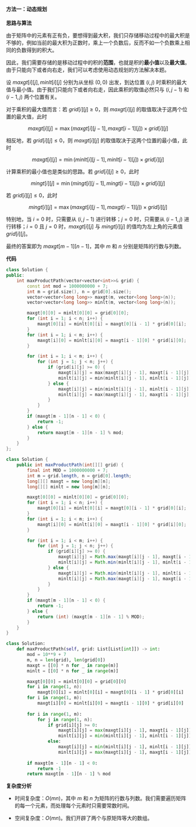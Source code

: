 #### 方法一：动态规划

**思路与算法**

由于矩阵中的元素有正有负，要想得到最大积，我们只存储移动过程中的最大积是不够的，例如当前的最大积为正数时，乘上一个负数后，反而不如一个负数乘上相同的负数得到的积大。

因此，我们需要存储的是移动过程中的积的**范围**，也就是积的**最小值**以及**最大值**。由于只能向下或者向右走，我们可以考虑使用动态规划的方法解决本题。

设 $\textit{maxgt}[i][j], \textit{minlt}[i][j]$ 分别为从坐标 $(0, 0)$ 出发，到达位置 $(i, j)$ 时乘积的最大值与最小值。由于我们只能向下或者向右走，因此乘积的取值必然只与 $(i, j-1)$ 和 $(i-1, j)$ 两个位置有关。

对于乘积的最大值而言：若 $\textit{grid}[i][j] \ge 0$，则 $\textit{maxgt}[i][j]$ 的取值取决于这两个位置的最大值，此时

$$
\textit{maxgt}[i][j] = \max(\textit{maxgt}[i][j-1], \textit{maxgt}[i-1][j]) \times \textit{grid}[i][j]
$$

相反地，若 $\textit{grid}[i][j] \le 0$，则 $\textit{maxgt}[i][j]$ 的取值取决于这两个位置的最小值，此时

$$
\textit{maxgt}[i][j] = \min(\textit{minlt}[i][j-1], \textit{minlt}[i-1][j]) \times \textit{grid}[i][j]
$$

计算乘积的最小值也是类似的思路。若 $\textit{grid}[i][j] \ge 0$，此时

$$
\textit{mingt}[i][j] = \min(\textit{mingt}[i][j-1], \textit{mingt}[i-1][j]) \times \textit{grid}[i][j]
$$

若 $\textit{grid}[i][j] \le 0$，此时

$$
\textit{mingt}[i][j] = \max(\textit{maxgt}[i][j-1], \textit{maxgt}[i-1][j]) \times \textit{grid}[i][j]
$$

特别地，当 $i=0$ 时，只需要从 $(i, j-1)$ 进行转移；$j=0$ 时，只需要从 $(i-1, j)$ 进行转移；$i=0$ 且 $j=0$ 时，$\textit{maxgt}[i][j]$ 与 $\textit{mingt}[i][j]$ 的值均为左上角的元素值 $\textit{grid}[i][j]$。

最终的答案即为 $\textit{maxgt}[m-1][n-1]$，其中 $m$ 和 $n$ 分别是矩阵的行数与列数。

**代码**

```C++ [sol1-C++]
class Solution {
public:
    int maxProductPath(vector<vector<int>>& grid) {
        const int mod = 1000000000 + 7;
        int m = grid.size(), n = grid[0].size();
        vector<vector<long long>> maxgt(m, vector<long long>(n));
        vector<vector<long long>> minlt(m, vector<long long>(n));

        maxgt[0][0] = minlt[0][0] = grid[0][0];
        for (int i = 1; i < n; i++) {
            maxgt[0][i] = minlt[0][i] = maxgt[0][i - 1] * grid[0][i];
        }
        for (int i = 1; i < m; i++) {
            maxgt[i][0] = minlt[i][0] = maxgt[i - 1][0] * grid[i][0];
        }

        for (int i = 1; i < m; i++) {
            for (int j = 1; j < n; j++) {
                if (grid[i][j] >= 0) {
                    maxgt[i][j] = max(maxgt[i][j - 1], maxgt[i - 1][j]) * grid[i][j];
                    minlt[i][j] = min(minlt[i][j - 1], minlt[i - 1][j]) * grid[i][j];
                } else {
                    maxgt[i][j] = min(minlt[i][j - 1], minlt[i - 1][j]) * grid[i][j];
                    minlt[i][j] = max(maxgt[i][j - 1], maxgt[i - 1][j]) * grid[i][j];
                }
            }
        }
        if (maxgt[m - 1][n - 1] < 0) {
            return -1;
        } else {
            return maxgt[m - 1][n - 1] % mod;
        }
    }
};
```

```Java [sol1-Java]
class Solution {
    public int maxProductPath(int[][] grid) {
        final int MOD = 1000000000 + 7;
        int m = grid.length, n = grid[0].length;
        long[][] maxgt = new long[m][n];
        long[][] minlt = new long[m][n];

        maxgt[0][0] = minlt[0][0] = grid[0][0];
        for (int i = 1; i < n; i++) {
            maxgt[0][i] = minlt[0][i] = maxgt[0][i - 1] * grid[0][i];
        }
        for (int i = 1; i < m; i++) {
            maxgt[i][0] = minlt[i][0] = maxgt[i - 1][0] * grid[i][0];
        }

        for (int i = 1; i < m; i++) {
            for (int j = 1; j < n; j++) {
                if (grid[i][j] >= 0) {
                    maxgt[i][j] = Math.max(maxgt[i][j - 1], maxgt[i - 1][j]) * grid[i][j];
                    minlt[i][j] = Math.min(minlt[i][j - 1], minlt[i - 1][j]) * grid[i][j];
                } else {
                    maxgt[i][j] = Math.min(minlt[i][j - 1], minlt[i - 1][j]) * grid[i][j];
                    minlt[i][j] = Math.max(maxgt[i][j - 1], maxgt[i - 1][j]) * grid[i][j];
                }
            }
        }
        if (maxgt[m - 1][n - 1] < 0) {
            return -1;
        } else {
            return (int) (maxgt[m - 1][n - 1] % MOD);
        }
    }
}
```

```Python [sol1-Python3]
class Solution:
    def maxProductPath(self, grid: List[List[int]]) -> int:
        mod = 10**9 + 7
        m, n = len(grid), len(grid[0])
        maxgt = [[0] * n for _ in range(m)]
        minlt = [[0] * n for _ in range(m)]

        maxgt[0][0] = minlt[0][0] = grid[0][0]
        for i in range(1, n):
            maxgt[0][i] = minlt[0][i] = maxgt[0][i - 1] * grid[0][i]
        for i in range(1, m):
            maxgt[i][0] = minlt[i][0] = maxgt[i - 1][0] * grid[i][0]
        
        for i in range(1, m):
            for j in range(1, n):
                if grid[i][j] >= 0:
                    maxgt[i][j] = max(maxgt[i][j - 1], maxgt[i - 1][j]) * grid[i][j]
                    minlt[i][j] = min(minlt[i][j - 1], minlt[i - 1][j]) * grid[i][j]
                else:
                    maxgt[i][j] = min(minlt[i][j - 1], minlt[i - 1][j]) * grid[i][j]
                    minlt[i][j] = max(maxgt[i][j - 1], maxgt[i - 1][j]) * grid[i][j]
        
        if maxgt[m - 1][n - 1] < 0:
            return -1
        return maxgt[m - 1][n - 1] % mod
```

**复杂度分析**

- 时间复杂度：$O(mn)$，其中 $m$ 和 $n$ 为矩阵的行数与列数。我们需要遍历矩阵的每一个元素，而处理每个元素时只需要常数时间。

- 空间复杂度：$O(mn)$。我们开辟了两个与原矩阵等大的数组。